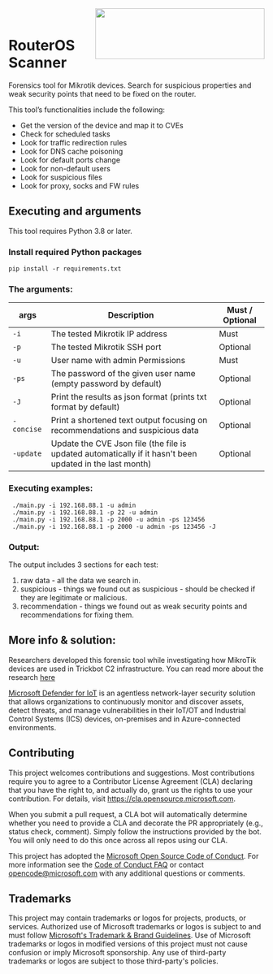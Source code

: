 <img src='https://github.com/microsoft/routeros-scanner/blob/main/assets/img/section52.png' img align='right' width='333' height='100'/>
<br/>

# RouterOS Scanner

Forensics tool for Mikrotik devices. Search for suspicious properties and weak security points that need to be fixed on the router.

This tool’s functionalities include the following: 
- Get the version of the device and map it to CVEs 
- Check for scheduled tasks 
- Look for traffic redirection rules 
- Look for DNS cache poisoning 
- Look for default ports change 
- Look for non-default users 
- Look for suspicious files
- Look for proxy, socks and FW rules

## Executing and arguments

This tool requires Python 3.8 or later. 

### Install required Python packages
`pip install -r requirements.txt`
	
### The arguments:
 **args**  | **Description**							                                      | **Must / Optional**
-----------| ------------------------------------------------------------------------------| -------------------
`-i`	   | The tested Mikrotik IP address			                                       | Must
`-p`	   | The tested Mikrotik SSH port			                                       | Optional
`-u`	   | User name with admin Permissions		                                       | Must
`-ps`      | The password of the given user name	(empty password by default)	           | Optional
`-J`	   | Print the results as json format (prints txt format by default)	           | Optional
`-concise` | Print a shortened text output focusing on recommendations and suspicious data | Optional
`-update`  | Update the CVE Json file (the file is updated automatically if it hasn't been updated in the last month)| Optional

### Executing examples:
	 ./main.py -i 192.168.88.1 -u admin
	 ./main.py -i 192.168.88.1 -p 22 -u admin
	 ./main.py -i 192.168.88.1 -p 2000 -u admin -ps 123456
	 ./main.py -i 192.168.88.1 -p 2000 -u admin -ps 123456 -J

### Output:
The output includes 3 sections for each test:
1. raw data - all the data we search in.
2. suspicious - things we found out as suspicious - should be checked if they are legitimate or malicious.
3. recommendation - things we found out as weak security points and recommendations for fixing them.

## More info & solution:
Researchers developed this forensic tool while investigating how MikroTik devices are used in Trickbot C2 infrastructure. 
You can read more about the research [here](https://www.microsoft.com/security/blog/2022/03/16/uncovering-trickbots-use-of-iot-devices-in-command-and-control-infrastructure/)

[Microsoft Defender for IoT](https://azure.microsoft.com/en-us/services/iot-defender/#overview) is an agentless network-layer security solution that allows 
organizations to continuously monitor and discover assets, detect threats, and manage vulnerabilities in their IoT/OT 
and Industrial Control Systems (ICS) devices, on-premises and in Azure-connected environments.

## Contributing

This project welcomes contributions and suggestions.  Most contributions require you to agree to a
Contributor License Agreement (CLA) declaring that you have the right to, and actually do, grant us
the rights to use your contribution. For details, visit https://cla.opensource.microsoft.com.

When you submit a pull request, a CLA bot will automatically determine whether you need to provide
a CLA and decorate the PR appropriately (e.g., status check, comment). Simply follow the instructions
provided by the bot. You will only need to do this once across all repos using our CLA.

This project has adopted the [Microsoft Open Source Code of Conduct](https://opensource.microsoft.com/codeofconduct/).
For more information see the [Code of Conduct FAQ](https://opensource.microsoft.com/codeofconduct/faq/) or
contact [opencode@microsoft.com](mailto:opencode@microsoft.com) with any additional questions or comments.

## Trademarks

This project may contain trademarks or logos for projects, products, or services. Authorized use of Microsoft 
trademarks or logos is subject to and must follow 
[Microsoft's Trademark & Brand Guidelines](https://www.microsoft.com/en-us/legal/intellectualproperty/trademarks/usage/general).
Use of Microsoft trademarks or logos in modified versions of this project must not cause confusion or imply Microsoft sponsorship.
Any use of third-party trademarks or logos are subject to those third-party's policies.
